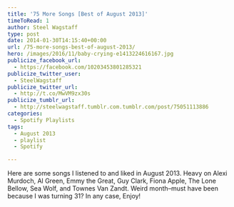 ```yaml
---
title: '75 More Songs [Best of August 2013]'
timeToRead: 1 
author: Steel Wagstaff
type: post
date: 2014-01-30T14:15:40+00:00
url: /75-more-songs-best-of-august-2013/
hero: /images/2016/11/baby-crying-e1413224616167.jpg
publicize_facebook_url:
  - https://facebook.com/10203453801285321
publicize_twitter_user:
  - SteelWagstaff
publicize_twitter_url:
  - http://t.co/MwVM9zx30s
publicize_tumblr_url:
  - http://steelwagstaff.tumblr.com.tumblr.com/post/75051113886
categories:
  - Spotify Playlists
tags:
  - August 2013
  - playlist
  - Spotify

---
```

Here are some songs I listened to and liked in August 2013. Heavy on Alexi Murdoch, Al Green, Emmy the Great, Guy Clark, Fiona Apple, The Lone Bellow, Sea Wolf, and Townes Van Zandt. Weird month&#8211;must have been because I was turning 31? In any case, Enjoy!